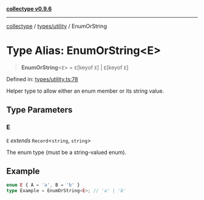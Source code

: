[**collectype v0.9.6**](../../../README.md)

***

[collectype](../../../modules.md) / [types/utility](../README.md) / EnumOrString

# Type Alias: EnumOrString\<E\>

> **EnumOrString**\<`E`\> = `E`\[keyof `E`\] \| `E`\[keyof `E`\]

Defined in: [types/utility.ts:78](https://github.com/maduhaime/collectype/blob/ba52424b164c706fb5e7ecc5581685b53a2ac88d/src/types/utility.ts#L78)

Helper type to allow either an enum member or its string value.

## Type Parameters

### E

`E` *extends* `Record`\<`string`, `string`\>

The enum type (must be a string-valued enum).

## Example

```ts
enum E { A = 'a', B = 'b' }
type Example = EnumOrString<E>; // 'a' | 'b'
```
